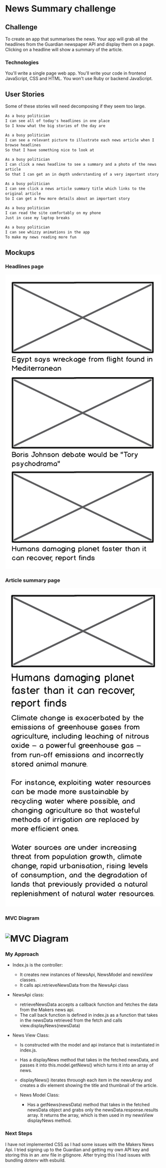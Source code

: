 # News Summary challenge

## Challenge

To create an app that summarises the news.
Your app will grab all the headlines from the Guardian newspaper API and display them on a page.  Clicking on a headline will show a summary of the article.

### Technologies

You'll write a single page web app.  You'll write your code in frontend JavaScript, CSS and HTML.  You won't use Ruby or backend JavaScript.

## User Stories

Some of these stories will need decomposing if they seem too large.

```
As a busy politician
I can see all of today's headlines in one place
So I know what the big stories of the day are
```

```
As a busy politician
I can see a relevant picture to illustrate each news article when I browse headlines
So that I have something nice to look at
```

```
As a busy politician
I can click a news headline to see a summary and a photo of the news article
So that I can get an in depth understanding of a very important story
```

```
As a busy politician
I can see click a news article summary title which links to the original article
So I can get a few more details about an important story
```

```
As a busy politician
I can read the site comfortably on my phone
Just in case my laptop breaks
```

```
As a busy politician
I can see whizzy animations in the app
To make my news reading more fun
```

## Mockups

### Headlines page

![Headlines page mockup](/images/news-summary-project-headlines-page-mockup.png)

### Article summary page

![Article page mockup](/images/news-summary-project-article-page-mockup.png)


### MVC Diagram

# ![MVC Diagram](https://github.com/sabrinalord/news-summary-challenge/blob/master/images/News_MVC_Diagram.png)


### My Approach

* Index.js is the controller: 
  * It creates new instances of NewsApi, NewsModel and newsView classes. 
  * It calls api.retrieveNewsData from the NewsApi class

* NewsApi class:
  * retrieveNewsData accepts a callback function and fetches the data from the Makers news api. 
  * The call back function is defined in index.js as a function that takes in the newsData retrieved from the fetch and calls view.displayNews(newsData)

* News View Class:
  * Is constructed with the model and api instance that is instantiated in index.js.
  * Has a displayNews method that takes in the fetched newsData, and passes it into this.model.getNews() which turns it into an array of news. 
  * displayNews() iterates throuogh each item in the newsArray and creates a div element showing the title and thumbnail of the article. 

  * News Model Class:
    * Has a getNews(newsData) method that takes in the fetched newsData object and grabs only the newsData.response.results array. It returns the array, which is then used in my newsView displayNews method. 

### Next Steps

I have not implemented CSS as I had some issues with the Makers News Api. I tried signing up to the Guardian and getting my own API key and storing this in an .env file in gitignore.  After trying this I had issues with bundling dotenv with esbuild. 
